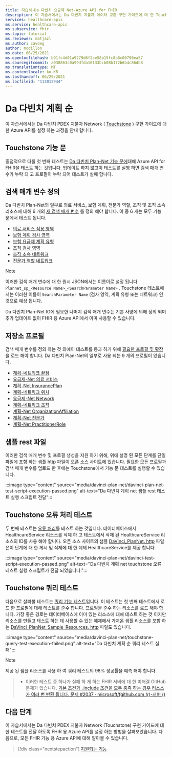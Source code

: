 ```yaml
---
title: 자습서-Da 다빈치 요금제 Net-Azure API for FHIR
description: 이 자습서에서는 Da 다빈치 지불자 데이터 교환 구현 가이드에 대 한 Touchstone 테스트를 전달 하도록 FHIR 용 Azure API를 설정 하는 과정을 안내 합니다.
services: healthcare-apis
ms.service: healthcare-apis
ms.subservice: fhir
ms.topic: tutorial
ms.reviewer: matjazl
ms.author: cavoeg
author: modillon
ms.date: 06/25/2021
ms.openlocfilehash: b91fc4d01a9279d6f2ce58b15fc8b8c00790ea57
ms.sourcegitcommit: a038863c0a99dfda16133bcb08b172b6b4c86db8
ms.translationtype: MT
ms.contentlocale: ko-KR
ms.lasthandoff: 06/29/2021
ms.locfileid: "113012944"
---
```

# <a name="da-vinci-plan-net"></a>Da 다빈치 계획 순

이 자습서에서는 Da 다빈치 PDEX 지불자 Network ( [Touchstone](https://touchstone.aegis.net/touchstone/) ) 구현 가이드에 대 한 Azure API를 설정 하는 과정을 안내 합니다.

## <a name="touchstone-capability-statement"></a>Touchstone 기능 문

중점적으로 다룰 첫 번째 테스트는 [Da 다빈치 Plan-Net 기능 문에](https://touchstone.aegis.net/touchstone/testdefinitions?selectedTestGrp=/FHIRSandbox/DaVinci/FHIR4-0-1-Test/PDEX/PlanNet/00-Capability&activeOnly=false&contentEntry=TEST_SCRIPTS)대해 Azure API for FHIR을 테스트 하는 것입니다. 업데이트 하지 않고이 테스트를 실행 하면 검색 매개 변수가 누락 되 고 프로필이 누락 되어 테스트가 실패 합니다.

## <a name="define-search-parameters"></a>검색 매개 변수 정의

Da 다빈치 Plan-Net의 일부로 의료 서비스, 보험 계획, 전문가 역할, 조직 및 조직 소속 리소스에 대해 6 개의 [새 검색 매개 변수](https://docs.microsoft.com/azure/healthcare-apis/fhir/how-to-do-custom-search) 를 정의 해야 합니다. 이 중 6 개는 모두 기능 문에서 테스트 됩니다.

* [의료 서비스 적용 영역](http://hl7.org/fhir/us/davinci-pdex-plan-net/STU1/SearchParameter-healthcareservice-coverage-area.html)
* [보험 계획 검사 영역](http://hl7.org/fhir/us/davinci-pdex-plan-net/STU1/SearchParameter-insuranceplan-coverage-area.html)
* [보험 요금제 계획 유형](http://hl7.org/fhir/us/davinci-pdex-plan-net/STU1/SearchParameter-insuranceplan-plan-type.html)
* [조직 검사 영역](http://hl7.org/fhir/us/davinci-pdex-plan-net/STU1/SearchParameter-organization-coverage-area.html)
* [조직 소속 네트워크](http://hl7.org/fhir/us/davinci-pdex-plan-net/STU1/SearchParameter-organizationaffiliation-network.html)
* [전문가 역할 네트워크](http://hl7.org/fhir/us/davinci-pdex-plan-net/STU1/SearchParameter-practitionerrole-network.html)

> [!NOTE]
> 이러한 검색 매개 변수에 대 한 원시 JSON에서는 이름이로 설정 됩니다 `Plannet_sp_<Resource Name>_<SearchParameter Name>` . Touchstone 테스트에서는 이러한 이름이 `SearchParameter Name` (검사 영역, 계획 유형 또는 네트워크) 인 것으로 예상 됩니다.

Da 다빈치 Plan-Net IG에 필요한 나머지 검색 매개 변수는 기본 사양에 의해 정의 되며 추가 업데이트 없이 FHIR 용 Azure API에서 이미 사용할 수 있습니다.

## <a name="store-profiles"></a>저장소 프로필

검색 매개 변수를 정의 하는 것 외에이 테스트를 통과 하기 위해 [필요한 프로필 및 확장](https://docs.microsoft.com/azure/healthcare-apis/fhir/validation-against-profiles#storing-profiles) 을 로드 해야 합니다. Da 다빈치 Plan-Net의 일부로 사용 되는 9 개의 프로필이 있습니다.

* [계획-네트워크 끝점](http://hl7.org/fhir/us/davinci-pdex-plan-net/STU1/StructureDefinition-plannet-Endpoint.html)
* [요금제-Net 의료 서비스](http://hl7.org/fhir/us/davinci-pdex-plan-net/STU1/StructureDefinition-plannet-HealthcareService.html)
* [계획-Net InsurancePlan](http://hl7.org/fhir/us/davinci-pdex-plan-net/STU1/StructureDefinition-plannet-InsurancePlan.html) 
* [계획-네트워크 위치](http://hl7.org/fhir/us/davinci-pdex-plan-net/STU1/StructureDefinition-plannet-Location.html)
* [요금제-Net Network](http://hl7.org/fhir/us/davinci-pdex-plan-net/STU1/StructureDefinition-plannet-Network.html)
* [계획-네트워크 조직](http://hl7.org/fhir/us/davinci-pdex-plan-net/STU1/StructureDefinition-plannet-Organization.html)
* [계획-Net OrganizationAffiliation](http://hl7.org/fhir/us/davinci-pdex-plan-net/STU1/StructureDefinition-plannet-OrganizationAffiliation.html)
* [계획-Net 전문가](http://hl7.org/fhir/us/davinci-pdex-plan-net/STU1/StructureDefinition-plannet-Practitioner.html)
* [계획-Net PractitionerRole](http://hl7.org/fhir/us/davinci-pdex-plan-net/STU1/StructureDefinition-plannet-PractitionerRole.html)

## <a name="sample-rest-file"></a>샘플 rest 파일

이러한 검색 매개 변수 및 프로필 생성을 지원 하기 위해, 위에 설명 된 모든 단계를 단일 파일에 포함 하는 샘플 http 파일이 오픈 소스 사이트에 있습니다. 필요한 모든 프로필과 검색 매개 변수를 업로드 한 후에는 Touchstone에서 기능 문 테스트를 실행할 수 있습니다.

:::image type="content" source="media/davinci-plan-net/davinci-plan-net-test-script-execution-passed.png" alt-text="Da 다빈치 계획 net 샘플 rest 테스트 실행 스크립트 전달":::

## <a name="touchstone-error-handling-test"></a>Touchstone 오류 처리 테스트

두 번째 테스트는 [오류 처리](https://touchstone.aegis.net/touchstone/testdefinitions?selectedTestGrp=/FHIRSandbox/DaVinci/FHIR4-0-1-Test/PDEX/PlanNet/01-Error-Codes&activeOnly=false&contentEntry=TEST_SCRIPTS)를 테스트 하는 것입니다. 데이터베이스에서 HealthcareService 리소스를 삭제 하 고 테스트에서 삭제 된 HealthcareService 리소스의 ID를 사용 해야 합니다. 오픈 소스 사이트의 샘플 [DaVinci_PlanNet. http](https://github.com/microsoft/fhir-server/blob/main/docs/rest/DaVinciPlanNet/DaVinci_PlanNet.http) 파일은이 단계에 대 한 게시 및 삭제에 대 한 예제 HealthcareService를 제공 합니다.

:::image type="content" source="media/davinci-plan-net/davinci-test-script-execution-passed.png" alt-text="Da 다빈치 계획 net touchstone 오류 테스트 실행 스크립트가 전달 되었습니다.":::

## <a name="touchstone-query-test"></a>Touchstone 쿼리 테스트

다음으로 살펴볼 테스트는 [쿼리 기능 테스트](https://touchstone.aegis.net/touchstone/testdefinitions?selectedTestGrp=/FHIRSandbox/DaVinci/FHIR4-0-1-Test/PDEX/PlanNet/03-Query&activeOnly=false&contentEntry=TEST_SCRIPTS)입니다. 이 테스트는 첫 번째 테스트에서 로드 한 프로필에 대해 테스트를 준수 합니다. 프로필을 준수 하는 리소스를 로드 해야 합니다. 가장 좋은 경로는 데이터베이스에 이미 있는 리소스에 대해 테스트 하는 것 이지만 리소스를 만들고 테스트 하는 데 사용할 수 있는 예제에서 가져온 샘플 리소스를 포함 하는 [DaVinci_PlanNet_Sample_Resources. http](https://github.com/microsoft/fhir-server/blob/main/docs/rest/DaVinciPlanNet/DaVinci_PlanNet_Sample_Resources.http) 파일도 있습니다.  

:::image type="content" source="media/davinci-plan-net/touchstone-query-test-execution-failed.png" alt-text="Da 다빈치 계획 순 쿼리 테스트 실패":::

> [!NOTE]
> 제공 된 샘플 리소스를 사용 하 여 쿼리 테스트의 98% 성공률을 예측 해야 합니다.

> * 이러한 테스트 중 하나가 실패 하 게 하는 FHIR 서버에 대 한 미해결 GitHub 문제가 있습니다. [기본 조건과 _include 조건을 모두 충족 하는 경우 리소스가 여러 번 반환 됩니다. 문제 #2037 · microsoft/fgithub.com (r)-서버 ()](https://github.com/microsoft/fhir-server/issues/2037)

## <a name="next-steps"></a>다음 단계

이 자습서에서는 Da 다빈치 PDEX 지불자 Network (Touchstone) 구현 가이드에 대 한 테스트를 전달 하도록 FHIR 용 Azure API를 설정 하는 방법을 살펴보았습니다. 다음으로, 모든 FHIR 기능 용 Azure API에 대해 알아볼 수 있습니다.

>[!div class="nextstepaction"]
>[지원되는 기능](fhir-features-supported.md)